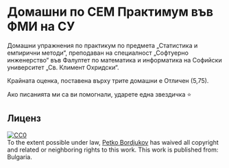 Домашни по СЕМ Практимум във ФМИ на СУ
======================================

Домашни упражнения по практикум по предмета &bdquo;Статистика и емпирични
методи&ldquo;, преподаван на специалност &bdquo;Софтуерно инженерство&ldquo; във
Фалултет по математика и информатика на Софийски университет &bdquo;Св. Климент
Охридски&ldquo;.

Крайната оценка, поставена върху трите домашни е Отличен (5,75).

Ако писанията ми са ви помогнали, ударете една звездичка :star:

Лиценз
------

<p xmlns:dct="http://purl.org/dc/terms/" xmlns:vcard="http://www.w3.org/2001/vcard-rdf/3.0#">
  <a rel="license"
     href="http://creativecommons.org/publicdomain/zero/1.0/">
    <img src="http://i.creativecommons.org/p/zero/1.0/88x31.png" style="border-style: none;" alt="CC0" />
  </a>
  <br />
  To the extent possible under law,
  <a rel="dct:publisher"
     href="https://github.com/ignisf">
    <span property="dct:title">Petko Bordjukov</span></a>
  has waived all copyright and related or neighboring rights to
  this work.
This work is published from:
<span property="vcard:Country" datatype="dct:ISO3166"
      content="BG" about="https://github.com/ignisf">
  Bulgaria</span>.
</p>
